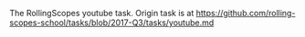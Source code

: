The RollingScopes youtube task. 
Origin task is at https://github.com/rolling-scopes-school/tasks/blob/2017-Q3/tasks/youtube.md